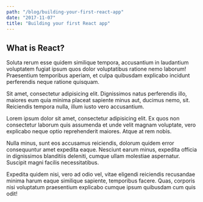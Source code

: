 ```yaml
---
path: "/blog/building-your-first-react-app"
date: "2017-11-07"
title: "Building your first React app"
---
```


## What is React?

Soluta rerum esse quidem similique tempora, accusantium in laudantium voluptatem fugiat ipsum quos dolor voluptatibus ratione nemo laborum! Praesentium temporibus aperiam, et culpa quibusdam explicabo incidunt perferendis neque ratione quisquam.

Sit amet, consectetur adipisicing elit. Dignissimos natus perferendis illo, maiores eum quia minima placeat sapiente minus aut, ducimus nemo, sit. Reiciendis tempora nulla, illum iusto vero accusantium.

Lorem ipsum dolor sit amet, consectetur adipisicing elit. Ex quos non consectetur laborum quis assumenda et unde velit magnam voluptate, vero explicabo neque optio reprehenderit maiores. Atque at rem nobis.

Nulla minus, sunt eos accusamus reiciendis, dolorum quidem error consequuntur amet expedita eaque. Nesciunt earum minus, expedita officia in dignissimos blanditiis deleniti, cumque ullam molestiae aspernatur. Suscipit magni facilis necessitatibus.

Expedita quidem nisi, vero ad odio vel, vitae eligendi reiciendis recusandae minima harum eaque similique sapiente, temporibus facere. Quas, corporis nisi voluptatum praesentium explicabo cumque ipsum quibusdam cum quis odit!

